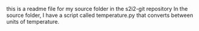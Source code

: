 this is a readme file for my source folder in the s2i2-git repository
In the source folder, I have a script called temperature.py that converts between units of temperature.
